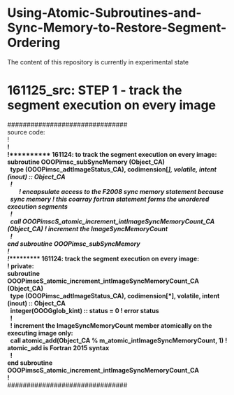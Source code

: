 # Using-Atomic-Subroutines-and-Sync-Memory-to-Restore-Segment-Ordering
The content of this repository is currently in experimental state

# 161125_src: STEP 1 - track the segment execution on every image
###############################<br />
source code:<br />
!____________________________________________________________<br />
!<br />
!********** 161124: to track the segment execution on every image:<br />
subroutine OOOPimsc_subSyncMemory (Object_CA)<br />
&nbsp;&nbsp;type (OOOPimsc_adtImageStatus_CA), codimension[*], volatile, intent (inout) :: Object_CA<br />
&nbsp;&nbsp;!<br />
&nbsp;&nbsp;&nbsp;&nbsp;&nbsp;&nbsp;&nbsp;&nbsp;! encapsulate access to the F2008 sync memory statement because<br />
&nbsp;&nbsp;sync memory ! this coarray fortran statement forms the unordered execution segments<br />
&nbsp;&nbsp;!<br />
&nbsp;&nbsp;call OOOPimscS_atomic_increment_intImageSyncMemoryCount_CA (Object_CA) ! increment the ImageSyncMemoryCount<br />
&nbsp;&nbsp;!<br />
end subroutine OOOPimsc_subSyncMemory<br />
!<br />
!********** 161124: track the segment execution on every image:<br />
! private:<br />
subroutine OOOPimscS_atomic_increment_intImageSyncMemoryCount_CA (Object_CA)<br />
&nbsp;&nbsp;type (OOOPimsc_adtImageStatus_CA), codimension[*], volatile, intent (inout) :: Object_CA<br />
&nbsp;&nbsp;integer(OOOGglob_kint) :: status = 0 ! error status<br />
&nbsp;&nbsp;!<br />
&nbsp;&nbsp;! increment the ImageSyncMemoryCount member atomically on the executing image only:<br />
&nbsp;&nbsp;call atomic_add(Object_CA % m_atomic_intImageSyncMemoryCount, 1) ! atomic_add is Fortran 2015 syntax<br />
&nbsp;&nbsp;!<br />
end subroutine OOOPimscS_atomic_increment_intImageSyncMemoryCount_CA<br />
!____________________________________________________________<br />
###############################<br />
